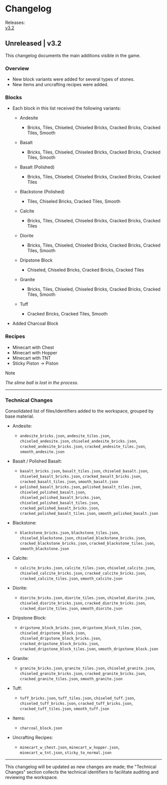# Changelog

Releases:\
[v3.2](#Unreleased-|-v32)

## Unreleased | v3.2

This changelog documents the main additions visible in the game.
### Overview
- New block variants were added for several types of stones.
- New items and uncrafting recipes were added.

### Blocks
- Each block in this list received the following variants:

    - Andesite
        - Bricks, Tiles, Chiseled, Chiseled Bricks, Cracked Bricks, Cracked Tiles, Smooth

    - Basalt
        - Bricks, Tiles, Chiseled, Chiseled Bricks, Cracked Bricks, Cracked Tiles, Smooth

    - Basalt (Polished)
        - Bricks, Tiles, Chiseled, Chiseled Bricks, Cracked Bricks, Cracked Tiles

    - Blackstone (Polished)
        - Tiles, Chiseled Bricks, Cracked Tiles, Smooth

    - Calcite
        - Bricks, Tiles, Chiseled, Chiseled Bricks, Cracked Bricks, Cracked Tiles

    - Diorite
        - Bricks, Tiles, Chiseled, Chiseled Bricks, Cracked Bricks, Cracked Tiles, Smooth

    - Dripstone Block
        - Chiseled, Chiseled Bricks, Cracked Bricks, Cracked Tiles

    - Granite
        - Bricks, Tiles, Chiseled, Chiseled Bricks, Cracked Bricks, Cracked Tiles, Smooth

    - Tuff
        - Cracked Bricks, Cracked Tiles, Smooth

- Added Charcoal Block

### Recipes
- Minecart with Chest
- Minecart with Hopper
- Minecart with TNT
- Sticky Piston → Piston
> [!NOTE] 
> _The slime ball is lost in the process_.

---

### Technical Changes
Consolidated list of files/identifiers added to the workspace, grouped by base material.

- Andesite:
    - `andesite_bricks.json`, `andesite_tiles.json`, `chiseled_andesite.json`, `chiseled_andesite_bricks.json`, `cracked_andesite_bricks.json`, `cracked_andesite_tiles.json`, `smooth_andesite.json`

- Basalt / Polished Basalt:
    - `basalt_bricks.json`, `basalt_tiles.json`, `chiseled_basalt.json`, `chiseled_basalt_bricks.json`, `cracked_basalt_bricks.json`, `cracked_basalt_tiles.json`, `smooth_basalt.json`
    - `polished_basalt_bricks.json`, `polished_basalt_tiles.json`, `chiseled_polished_basalt.json`, `chiseled_polished_basalt_bricks.json`, `chiseled_polished_basalt_tiles.json`, `cracked_polished_basalt_bricks.json`, `cracked_polished_basalt_tiles.json`, `smooth_polished_basalt.json`

- Blackstone:
    - `blackstone_bricks.json`, `blackstone_tiles.json`, `chiseled_blackstone.json`, `chiseled_blackstone_bricks.json`, `cracked_blackstone_bricks.json`, `cracked_blackstone_tiles.json`, `smooth_blackstone.json`

- Calcite:
    - `calcite_bricks.json`, `calcite_tiles.json`, `chiseled_calcite.json`, `chiseled_calcite_bricks.json`, `cracked_calcite_bricks.json`, `cracked_calcite_tiles.json`, `smooth_calcite.json`

- Diorite:
    - `diorite_bricks.json`, `diorite_tiles.json`, `chiseled_diorite.json`, `chiseled_diorite_bricks.json`, `cracked_diorite_bricks.json`, `cracked_diorite_tiles.json`, `smooth_diorite.json`

- Dripstone Block:
    - `dripstone_block_bricks.json`, `dripstone_block_tiles.json`, `chiseled_dripstone_block.json`, `chiseled_dripstone_block_bricks.json`, `cracked_dripstone_block_bricks.json`, `cracked_dripstone_block_tiles.json`, `smooth_dripstone_block.json`

- Granite:
    - `granite_bricks.json`, `granite_tiles.json`, `chiseled_granite.json`, `chiseled_granite_bricks.json`, `cracked_granite_bricks.json`, `cracked_granite_tiles.json`, `smooth_granite.json`

- Tuff:
    - `tuff_bricks.json`, `tuff_tiles.json`, `chiseled_tuff.json`, `chiseled_tuff_bricks.json`, `cracked_tuff_bricks.json`, `cracked_tuff_tiles.json`, `smooth_tuff.json`

- Items:
    - `charcoal_block.json`

- Uncrafting Recipes:
    - `minecart_w_chest.json`, `minecart_w_hopper.json`, `minecart_w_tnt.json`, `sticky_to_normal.json`

---

This changelog will be updated as new changes are made; the "Technical Changes" section collects the technical identifiers to facilitate auditing and reviewing the workspace.
